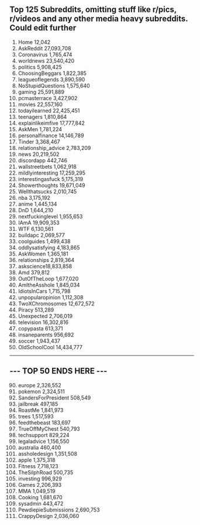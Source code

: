 ## Top 125 Subreddits, omitting stuff like r/pics, r/videos and any other media heavy subreddits. Could edit further

1. Home 12,042
2. AskReddit 27,093,708
3. Coronavirus 1,765,474
4. worldnews 23,540,420
7. politics 5,908,425
10. ChoosingBeggars 1,822,385
12. leagueoflegends 3,890,590
14. NoStupidQuestions 1,575,640
15. gaming 25,591,889
17. pcmasterrace 3,427,902
20. movies 22,557,160
21. todayilearned 22,425,451
23. teenagers 1,810,864
24. explainlikeimfive 17,777,842
26. AskMen 1,781,224
31. personalfinance 14,146,789
34. Tinder 3,368,467
35. relationship_advice 2,783,209
37. news 20,219,502
38. discordapp 442,746
39. wallstreetbets 1,062,918
41. mildlyinteresting 17,259,295
42. interestingasfuck 5,175,319
46. Showerthoughts 19,671,049
47. Wellthatsucks 2,010,745
50. nba 3,175,192
51. anime 1,445,134
52. DnD 1,644,210
54. nextfuckinglevel 1,955,653
55. IAmA 19,909,353
60. WTF 6,130,561
61. buildapc 2,069,577
62. coolguides 1,499,438
64. oddlysatisfying 4,183,865
65. AskWomen 1,365,181
66. relationships 2,819,364
67. askscience18,833,858
68. Amd 379,812
70. OutOfTheLoop 1,677,020
71. AmItheAsshole 1,845,034
74. IdiotsInCars 1,715,798
75. unpopularopinion 1,112,308
76. TwoXChromosomes 12,672,572
77. Piracy 513,289
78. Unexpected 2,706,019
80. television 16,302,816
81. copypasta 613,371
82. insaneparents 956,692
83. soccer 1,943,437
89. OldSchoolCool 14,434,777

------------------------
--- TOP 50 ENDS HERE ---
------------------------

90. europe 2,326,552
91. pokemon 2,324,511
92. SandersForPresident 508,549
94. jailbreak 497,185
97. RoastMe 1,841,973
98. trees 1,517,593
99. feedthebeast 183,697
101. TrueOffMyChest 540,793
103. techsupport 829,224
105. legaladvice 1,156,550
106. australia 460,400
108. assholedesign 1,351,508
110. apple 1,375,318
111. Fitness 7,718,123
112. TheSilphRoad 500,735
113. investing 996,929
114. Games 2,206,393
116. MMA 1,049,519
120. Cooking 1,681,670
121. sysadmin 443,472
124. PewdiepieSubmissions 2,690,753
125. CrappyDesign 2,036,060